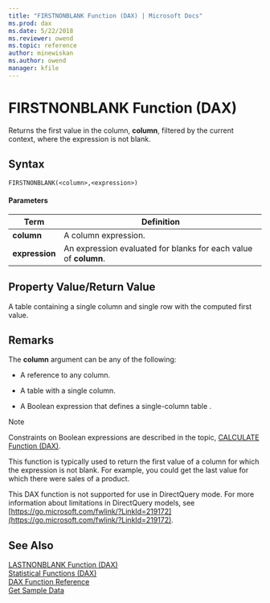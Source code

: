 ```yaml
---
title: "FIRSTNONBLANK Function (DAX) | Microsoft Docs"
ms.prod: dax
ms.date: 5/22/2018
ms.reviewer: owend
ms.topic: reference
author: minewiskan
ms.author: owend
manager: kfile
---
```

# FIRSTNONBLANK Function (DAX)
Returns the first value in the column, **column**, filtered by the current context, where the expression is not blank.  
  
## Syntax  
  
```dax
FIRSTNONBLANK(<column>,<expression>)  
```
  
#### Parameters  
  
|Term|Definition|  
|--------|--------------|  
|**column**|A column expression.|  
|**expression**|An expression evaluated for blanks for each value of **column**.|  
  
## Property Value/Return Value  
A table containing a single column and single row with the computed first value.  
  
## Remarks  
The **column** argument can be any of the following:  
  
-   A reference to any column.  
  
-   A table with a single column.  
  
-   A Boolean expression that defines a single-column table .  
  
> [!NOTE]  
> Constraints on Boolean expressions are described in the topic, [CALCULATE Function &#40;DAX&#41;](calculate-function-dax.md).  
  
This function is typically used to return the first value of a column for which the expression is not blank. For example, you could get the last value for which there were sales of a product.  
  
This DAX function is not supported for use in DirectQuery mode. For more information about limitations in DirectQuery models, see  [https://go.microsoft.com/fwlink/?LinkId=219172](https://go.microsoft.com/fwlink/?LinkId=219172).  
  
## See Also  
[LASTNONBLANK Function &#40;DAX&#41;](lastnonblank-function-dax.md)  
[Statistical Functions &#40;DAX&#41;](statistical-functions-dax.md)  
[DAX Function Reference](dax-function-reference.md)  
[Get Sample Data](https://go.microsoft.com/fwlink/?LinkId=164474)  
  
